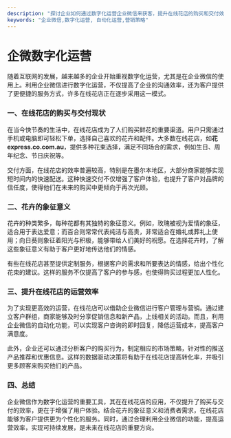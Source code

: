 ```yaml
---
description: "探讨企业如何通过数字化运营企业微信来获客，提升在线花店的购买和交付效率。"
keywords: "企业微信,数字化运营, 自动化运营,营销策略"
---
```

# 企微数字化运营

随着互联网的发展，越来越多的企业开始重视数字化运营，尤其是在企业微信的使用上。利用企业微信进行数字化运营，不仅提高了企业的沟通效率，还为客户提供了更便捷的服务方式，许多在线花店正在逐步采用这一模式。

### 一、在线花店的购买与交付现状

在当今快节奏的生活中，在线花店成为了人们购买鲜花的重要渠道。用户只需通过手机或电脑即可轻松下单，选择自己喜欢的花卉和配件。大多数在线花店，如**花express.co.com.au**，提供多种花束选择，满足不同场合的需求，例如生日、周年纪念、节日庆祝等。

交付方面，在线花店的效率普遍较高，特别是在墨尔本地区，大部分商家能够实现短时间内的快速配送。这种快速交付不仅增强了客户体验，也提升了客户对品牌的信任度，使得他们在未来的购买中更倾向于再次光顾。

### 二、花卉的象征意义

花卉的种类繁多，每种花都有其独特的象征意义。例如，玫瑰被视为爱情的象征，适合用于表达爱意；而百合则常常代表纯洁与高贵，非常适合在婚礼或葬礼上使用；向日葵则象征着阳光与积极，能够带给人们美好的祝愿。在选择花卉时，了解这些象征意义有助于客户更好地传达他们的情感。

有些在线花店甚至提供定制服务，根据客户的需求和所要表达的情感，给出个性化花束的建议。这样的服务不仅提高了客户的参与感，也使得购买过程更加人性化。

### 三、提升在线花店的运营效率

为了实现更高效的运营，在线花店可以借助企业微信进行客户管理与营销。通过建立客户群组，商家能够及时分享促销信息和新产品，上线相关的活动。而且，利用企业微信的自动化功能，可以实现客户咨询的即时回复，降低运营成本，提高客户满意度。

此外，企业还可以通过分析客户的购买行为，制定相应的市场策略，针对性的推送产品推荐和优惠信息。这样的数据驱动决策将有助于在线花店提高转化率，并吸引更多顾客来购买他们的产品。

### 四、总结

企业微信作为数字化运营的重要工具，其在在线花店的应用，不仅提升了购买与交付的效率，更在于增强了用户体验。结合花卉的象征意义和消费者需求，在线花店能够为客户提供更为个性化的服务。同时，通过合理利用企业微信的功能，提高运营效率，实现可持续发展，是未来在线花店的重要方向。
